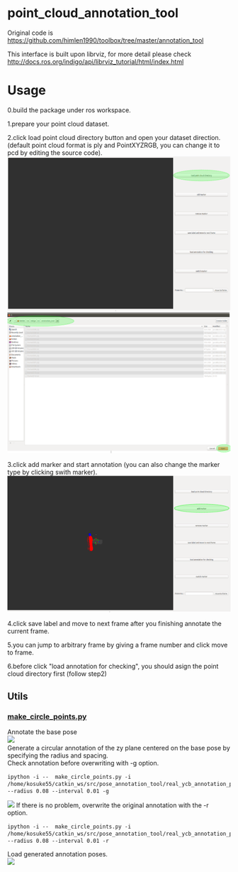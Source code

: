 # point_cloud_annotation_tool
Original code is https://github.com/himlen1990/toolbox/tree/master/annotation_tool  

This interface is built upon librviz, for more detail please check http://docs.ros.org/indigo/api/librviz_tutorial/html/index.html

Usage
====

0.build the package under ros workspace.

1.prepare your point cloud dataset.

2.click load point cloud directory button and open your dataset direction.
(default point cloud format is ply and PointXYZRGB, you can change it to pcd by editing the source code).
![image](https://github.com/himlen1990/toolbox/blob/master/annotation_tool/IMG/1.png)
![image](https://github.com/himlen1990/toolbox/blob/master/annotation_tool/IMG/2.png)

3.click add marker and start annotation (you can also change the marker type by clicking swith marker). 
![image](https://github.com/himlen1990/toolbox/blob/master/annotation_tool/IMG/3.png)

4.click save label and move to next frame after you finishing annotate the current frame.

5.you can jump to arbitrary frame by giving a frame number and click move to frame.

6.before click "load annotation for checking", you should asign the point cloud directory first (follow step2)

## Utils
### [make_circle_points.py](utils/make_circle_points.py)
Annotate the base pose  
<img src="https://user-images.githubusercontent.com/39142679/103482335-a8569300-4e23-11eb-9df5-dfd37f92446e.png" width="800">  
Generate a circular annotation of the zy plane centered on the base pose by specifying the radius and spacing.  
Check annotation before overwriting with -g option.

```
ipython -i --  make_circle_points.py -i /home/kosuke55/catkin_ws/src/pose_annotation_tool/real_ycb_annotation_pouring/029_plate_0.txt --radius 0.08 --interval 0.01 -g
```

<img src="https://user-images.githubusercontent.com/39142679/103482334-a7bdfc80-4e23-11eb-81b1-7bb22865e721.png" width="300">  
If there is no problem, overwrite the original annotation with the -r option.

```
ipython -i --  make_circle_points.py -i /home/kosuke55/catkin_ws/src/pose_annotation_tool/real_ycb_annotation_pouring/029_plate_0.txt --radius 0.08 --interval 0.01 -r
```
Load generated annotation poses.  
<img src="https://user-images.githubusercontent.com/39142679/103482333-a68ccf80-4e23-11eb-9968-c1ae67987f82.png" width="800">
